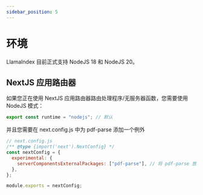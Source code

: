 ```yaml
---
sidebar_position: 5
---
```


# 环境

LlamaIndex 目前正式支持 NodeJS 18 和 NodeJS 20。

## NextJS 应用路由器

如果您正在使用 NextJS 应用路由器路由处理程序/无服务器函数，您需要使用 NodeJS 模式：

```js
export const runtime = "nodejs"; // 默认
```

并且您需要在 next.config.js 中为 pdf-parse 添加一个例外

```js
// next.config.js
/** @type {import('next').NextConfig} */
const nextConfig = {
  experimental: {
    serverComponentsExternalPackages: ["pdf-parse"], // 将 pdf-parse 放入实际的 NodeJS 模式与 NextJS 应用路由器
  },
};

module.exports = nextConfig;
```
